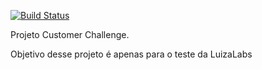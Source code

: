 [![Build Status](https://travis-ci.com/mauriciomedeiros/customer-challenge.svg?branch=master)](https://travis-ci.com/mauriciomedeiros/customer-challenge)

Projeto Customer Challenge.

Objetivo desse projeto é apenas para o teste da LuizaLabs